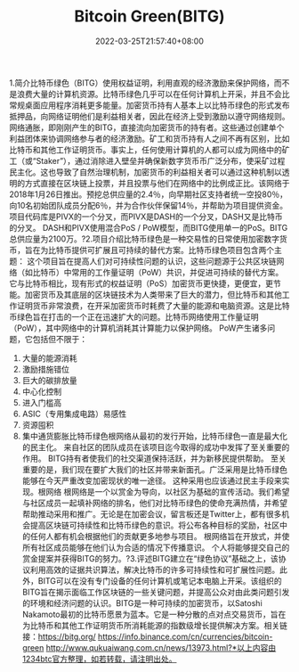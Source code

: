 ﻿---
weight: 
title: "Bitcoin Green(BITG)"
description: "比特币绿色（BITG）使用权益证明，利用直观的经济激励来保护网络，而不是浪费大量的计算机资源"
date: 2022-03-25T21:57:40+08:00
lastmod: 2022-03-25T16:45:40+08:00
draft: false
authors: ["Metabd"]
featuredImage: "bitcoin-greenbitg.webp"
link: ""
tags: ["数字代币","Bitcoin Green(BITG)"]
categories: ["navigation"]
navigation: ["数字代币"]
lightgallery: true
toc: true
pinned: false
recommend: false
recommend1: false
---
1.简介比特币绿色（BITG）使用权益证明，利用直观的经济激励来保护网络，而不是浪费大量的计算机资源。比特币绿色几乎可以在任何计算机上开采，并且不会比常规桌面应用程序消耗更多能量。加密货币持有人基本上以比特币绿色的形式发布抵押品，向网络证明他们是利益相关者，因此在经济上受到激励以遵守网络规则。网络通胀，即刚刚产生的BITG，直接流向加密货币的持有者。这些通过创建单个利益团体来协调网络参与者的经济激励。矿工和货币持有人之间不再有区别，比如比特币和其他工作证明货币。事实上，任何使用计算机的人都可以成为网络中的矿工（或“Staker”），通过消除进入壁垒并确保新数字货币币广泛分布，使采矿过程民主化。这也导致了自然治理机制，加密货币的利益相关者可以通过这种机制以透明的方式直接在区块链上投票，并且投票与他们在网络中的比例成正比。该网络于2018年1月26日推出。预挖总供应量的2.4％，向早期社区支持者统一空投80％，向10名初始团队成员分配6％，并为合作伙伴保留14％，并帮助为项目提供资金。项目代码库是PIVX的一个分叉，而PIVX是DASH的一个分叉，DASH又是比特币的分叉。 DASH和PIVX使用混合PoS / PoW模型，而BITG使用单一的PoS。BITG总供应量为2100万。?2.项目介绍比特币绿色是一种交易性的日常使用加密数字货币，旨在为比特币提供可扩展且可持续的替代方案。比特币绿色项目包含两个主题：
这个项目旨在提高人们对可持续性问题的认识，这些问题源于公共区块链网络（如比特币）中常用的工作量证明（PoW）共识，并促进可持续的替代方案。
它与比特币相比，现有形式的权益证明（PoS）加密货币更快捷，更便宜，更节能。加密货币及其底层的区块链技术为人类带来了巨大的潜力，但比特币和其他工作证明货币非常浪费，在开采加密货币时耗费了大量的能源和电脑资源。这是比特币绿色旨在打击的一个正在迅速扩大的问题。比特币网络使用工作量证明（PoW），其中网络中的计算机消耗其计算能力以保护网络。 PoW产生诸多问题，它包括但不限于：
1. 大量的能源消耗
2. 激励措施错位
3. 巨大的碳排放量
4. 中心化控制
5. 进入门槛高
6. ASIC（专用集成电路）易感性
7. 资源囤积
8. 集中通货膨胀比特币绿色根网络从最初的发行开始，比特币绿色一直是最大化的民主化。 来自社区的团队成员在该项目迄今取得的成功中发挥了至关重要的作用。 BITG持有者使我们的社交渠道保持活跃，并为新移民提供帮助。 至关重要的是，我们现在要扩大我们的社区并带来新面孔。广泛采用是比特币绿色能够在今天严重改变加密现状的唯一途径。 这种采用也应该通过民主手段来实现。根网络
根网络是一个以赏金为导向，以社区为基础的宣传活动。我们希望与社区成员一起填补网络的排名，他们对比特币绿色的使命充满热情，并希望帮助推动采用和推广。无论是在加密会议，留言板还是Twitter上，都有很多机会提高区块链可持续性和比特币绿色的意识。将公布各种目标的奖励，社区中的任何人都有机会根据他们的贡献更多地参与项目。 根网络旨在开放式，并使所有社区成员能够在他们认为合适的情况下传播意识。 个人将能够提交自己的赏金提案并获得BITG的努力。?3.评述BITG建立在“绿色协议”基础之上，该协议利用高效的证据共识算法，解决比特币的许多可持续性和可扩展性问题。此外，BITG可以在没有专门设备的任何计算机或笔记本电脑上开采。该组织的BITG旨在揭示面临工作区块链的一些关键问题，并提高公众对由此类问题引发的环境和经济问题的认识。BITG是一种可持续的加密货币，以Satoshi Nakamoto最初的比特币愿景为蓝本。它是一种分散的点对点交易货币，旨在为比特币和其他工作证明货币所消耗能源的指数级增长提供解决方案。相关链接：https://bitg.org/
https://info.binance.com/cn/currencies/bitcoin-green
http://www.qukuaiwang.com.cn/news/13973.html?*以上内容由1234btc官方整理，如若转载，请注明出处。

